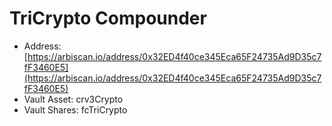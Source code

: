 # TriCrypto Compounder

* Address: [https://arbiscan.io/address/0x32ED4f40ce345Eca65F24735Ad9D35c7fF3460E5](https://arbiscan.io/address/0x32ED4f40ce345Eca65F24735Ad9D35c7fF3460E5)
* Vault Asset: crv3Crypto
* Vault Shares: fcTriCrypto
